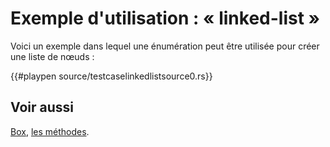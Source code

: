 # Exemple d'utilisation : « linked-list »

Voici un exemple dans lequel une énumération peut être utilisée pour créer une liste de nœuds :

{{#playpen source/testcaselinkedlistsource0.rs}}

## Voir aussi

[Box][box], [les méthodes][methods].

[box]: ../chapitre17/boxpiletas.html
[methods]: ../chapitre8/methodes.html
